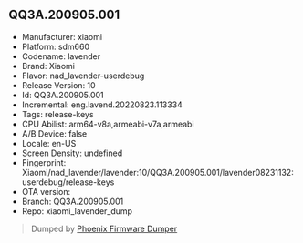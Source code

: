 ## QQ3A.200905.001
- Manufacturer: xiaomi
- Platform: sdm660
- Codename: lavender
- Brand: Xiaomi
- Flavor: nad_lavender-userdebug
- Release Version: 10
- Id: QQ3A.200905.001
- Incremental: eng.lavend.20220823.113334
- Tags: release-keys
- CPU Abilist: arm64-v8a,armeabi-v7a,armeabi
- A/B Device: false
- Locale: en-US
- Screen Density: undefined
- Fingerprint: Xiaomi/nad_lavender/lavender:10/QQ3A.200905.001/lavender08231132:userdebug/release-keys
- OTA version: 
- Branch: QQ3A.200905.001
- Repo: xiaomi_lavender_dump


>Dumped by [Phoenix Firmware Dumper](https://github.com/DroidDumps/phoenix_firmware_dumper)
